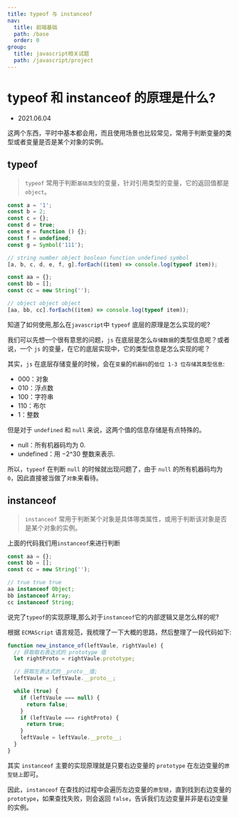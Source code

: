 ```yaml
---
title: typeof 与 instanceof
nav:
  title: 前端基础
  path: /base
  order: 0
group:
  title: javascript相关试题
  path: /javascript/project
---
```


# typeof 和 instanceof 的原理是什么?

- 2021.06.04

这两个东西，平时中基本都会用，而且使用场景也比较常见，常用于判断变量的类型或者变量是否是某个对象的实例。

## typeof

> `typeof` 常用于判断`基础类型`的变量，针对引用类型的变量，它的返回值都是`object`。

```js
const a = '1';
const b = 2;
const c = {};
const d = true;
const e = function () {};
const f = undefined;
const g = Symbol('111');

// string number object boolean function undefined symbol
[a, b, c, d, e, f, g].forEach((item) => console.log(typeof item));

const aa = {};
const bb = [];
const cc = new String('');

// object object object
[aa, bb, cc].forEach((item) => console.log(typeof item));
```

知道了如何使用,那么在`javascript`中 `typeof` 底层的原理是怎么实现的呢?

我们可以先想一个很有意思的问题，`js` 在底层是怎么`存储数据`的类型信息呢？或者说，一个 `js` 的变量，在它的底层实现中，它的类型信息是怎么实现的呢？

其实，`js` 在底层存储变量的时候，会在`变量`的`机器码`的`低位 1-3 位存储其类型信息`:

- 000：对象
- 010：浮点数
- 100：字符串
- 110：布尔
- 1：整数

但是对于 `undefined` 和 `null` 来说，这两个值的信息存储是有点特殊的。

- null：所有机器码均为 0.
- undefined：用 −2^30 整数来表示.

所以，`typeof` 在判断 `null` 的时候就出现问题了，由于 `null` 的所有机器码均为 `0`，因此直接被当做了`对象`来看待。

## instanceof

> `instanceof` 常用于判断某个对象是具体哪类属性，或用于判断该对象是否是某个对象的实例。

上面的代码我们用`instanceof`来进行判断

```js
const aa = {};
const bb = [];
const cc = new String('');

// true true true
aa instanceof Object;
bb instanceof Array;
cc instanceof String;
```

说完了`typeof`的实现原理,那么对于`instanceof`它的内部逻辑又是怎么样的呢?

根据 `ECMAScript` 语言规范，我梳理了一下大概的思路，然后整理了一段代码如下:

```js
function new_instance_of(leftVaule, rightVaule) {
  // 获取取右表达式的 prototype 值
  let rightProto = rightVaule.prototype;

  // 获取左表达式的__proto__值;
  leftVaule = leftVaule.__proto__;

  while (true) {
    if (leftVaule === null) {
      return false;
    }
    if (leftVaule === rightProto) {
      return true;
    }
    leftVaule = leftVaule.__proto__;
  }
}
```

其实 `instanceof` 主要的实现原理就是只要右边变量的 `prototype` 在左边变量的`原型链上`即可。

因此，`instanceof` 在查找的过程中会遍历左边变量的`原型链`，直到找到右边变量的 `prototype`，如果查找失败，则会返回 `false`，告诉我们左边变量并非是右边变量的实例。
